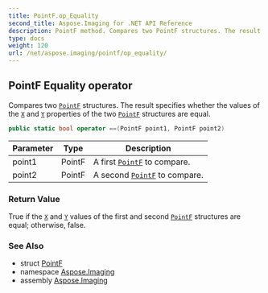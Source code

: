 ```yaml
---
title: PointF.op_Equality
second_title: Aspose.Imaging for .NET API Reference
description: PointF method. Compares two PointF structures. The result specifies whether the values of the X and Y properties of the two PointF structures are equal
type: docs
weight: 120
url: /net/aspose.imaging/pointf/op_equality/
---
```

## PointF Equality operator

Compares two [`PointF`](../) structures. The result specifies whether the values of the [`X`](../x/) and [`Y`](../y/) properties of the two [`PointF`](../) structures are equal.

```csharp
public static bool operator ==(PointF point1, PointF point2)
```

| Parameter | Type | Description |
| --- | --- | --- |
| point1 | PointF | A first [`PointF`](../) to compare. |
| point2 | PointF | A second [`PointF`](../) to compare. |

### Return Value

True if the [`X`](../x/) and [`Y`](../y/) values of the first and second [`PointF`](../) structures are equal; otherwise, false.

### See Also

* struct [PointF](../)
* namespace [Aspose.Imaging](../../pointf/)
* assembly [Aspose.Imaging](../../../)


